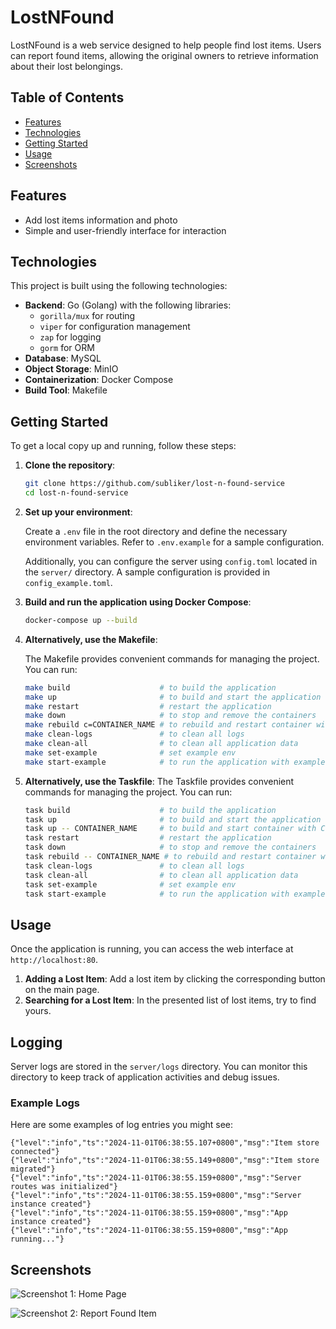 # LostNFound
LostNFound is a web service designed to help people find lost items. Users can report found items, allowing the original owners to retrieve information about their lost belongings.

## Table of Contents

- [Features](#features)
- [Technologies](#technologies)
- [Getting Started](#getting-started)
- [Usage](#usage)
- [Screenshots](#screenshots)

## Features

- Add  lost items information and photo
- Simple and user-friendly interface for interaction

## Technologies

This project is built using the following technologies:

- **Backend**: Go (Golang) with the following libraries:
  - `gorilla/mux` for routing
  - `viper` for configuration management
  - `zap` for logging
  - `gorm` for ORM
- **Database**: MySQL
- **Object Storage**: MinIO
- **Containerization**: Docker Compose
- **Build Tool**: Makefile

## Getting Started

To get a local copy up and running, follow these steps:

1. **Clone the repository**:

   ```bash
   git clone https://github.com/subliker/lost-n-found-service
   cd lost-n-found-service
   ```

2. **Set up your environment**:

   Create a `.env` file in the root directory and define the necessary environment variables. Refer to `.env.example` for a sample configuration.

   Additionally, you can configure the server using `config.toml` located in the `server/` directory.  A sample configuration is provided in `config_example.toml`.

3. **Build and run the application using Docker Compose**:

    ```bash
    docker-compose up --build 
    ```

4. **Alternatively, use the Makefile**:

   The Makefile provides convenient commands for managing the project. You can run:

    ```bash
    make build                    # to build the application 
    make up                       # to build and start the application 
    make restart                  # restart the application 
    make down                     # to stop and remove the containers 
    make rebuild c=CONTAINER_NAME # to rebuild and restart container with CONTAINER_NAME
    make clean-logs               # to clean all logs
    make clean-all                # to clean all application data
    make set-example              # set example env
    make start-example            # to run the application with example envs
    ```

5. **Alternatively, use the Taskfile**:
   The Taskfile provides convenient commands for managing the project. You can run:
   
    ```bash
    task build                    # to build the application
    task up                       # to build and start the application
    task up -- CONTAINER_NAME     # to build and start container with CONTAINER_NAME
    task restart                  # restart the application
    task down                     # to stop and remove the containers
    task rebuild -- CONTAINER_NAME # to rebuild and restart container with CONTAINER_NAME
    task clean-logs               # to clean all logs
    task clean-all                # to clean all application data
    task set-example              # set example env
    task start-example            # to run the application with example envs
    ```

## Usage

Once the application is running, you can access the web interface at `http://localhost:80`.

1. **Adding a Lost Item**: Add a lost item by clicking the corresponding button on the main page.
2. **Searching for a Lost Item**: In the presented list of lost items, try to find yours.

## Logging

Server logs are stored in the `server/logs` directory. You can monitor this directory to keep track of application activities and debug issues. 

### Example Logs

Here are some examples of log entries you might see:
```log
{"level":"info","ts":"2024-11-01T06:38:55.107+0800","msg":"Item store connected"}
{"level":"info","ts":"2024-11-01T06:38:55.149+0800","msg":"Item store migrated"} 
{"level":"info","ts":"2024-11-01T06:38:55.159+0800","msg":"Server routes was initialized"} 
{"level":"info","ts":"2024-11-01T06:38:55.159+0800","msg":"Server instance created"} 
{"level":"info","ts":"2024-11-01T06:38:55.159+0800","msg":"App instance created"} 
{"level":"info","ts":"2024-11-01T06:38:55.159+0800","msg":"App running..."}
```

## Screenshots

![Screenshot 1: Home Page](https://github.com/user-attachments/assets/7569f5e4-9f5b-4444-b121-6a68763bf0d3)

![Screenshot 2: Report Found Item](https://github.com/user-attachments/assets/8f93fd88-17c6-4f4d-8ec4-070d3340cbed)
